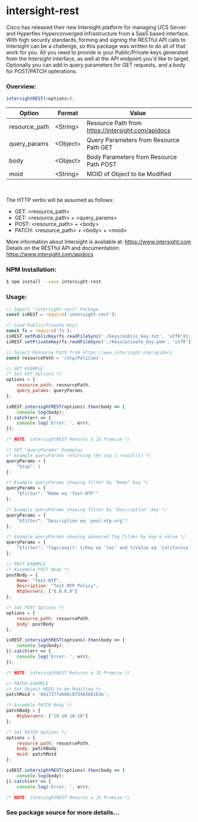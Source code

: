 # intersight-rest

Cisco has released their new Intersight platform for managing UCS Server and Hyperflex Hyperconverged infrastructure from a SaaS based interface. With high security standards, forming and signing the RESTful API calls to Intersight can be a challenge, so this package was written to do all of that work for you. All you need to provide is your Public/Private keys generated from the Intersight interface, as well at the API endpoint you'd like to target. Optionally you can add in query parameters for GET requests, and a body for POST/PATCH opterations.  

### **Overview:**
```js
intersightREST(<options>);
```

| Option | Format | Value |
| ------ | ------ | ------ |
| resource_path | &lt;String&gt; | Resource Path from https://intersight.com/apidocs |
| query_params | &lt;Object&gt; | Query Parameters from Resource Path GET |
| body | &lt;Object&gt; | Body Parameters from Resource Path POST|
| moid | &lt;String&gt; | MOID of Object to be Modified |

&nbsp;  

The HTTP verbs will be assumed as follows:
 - GET: &lt;resource_path&gt;
 - GET: &lt;resource_path&gt; + &lt;query_params&gt;
 - POST: &lt;resource_path&gt; + &lt;body&gt;
 - PATCH: &lt;resource_path&gt; + &lt;body&gt; + &lt;moid&gt;

More information about Intersight is available at: https://www.intersight.com  
Details on the RESTful API and documentation: https://www.intersight.com/apidocs  

### **NPM Installation:**

```sh
$ npm install --save intersight-rest
```

### **Usage:**

```js
// Import "intersight-rest" Package
const isREST = require('intersight-rest');

// Load Public/Private Keys
const fs = require('fs');
isREST.setPublicKey(fs.readFileSync('./keys/public_key.txt', 'utf8'));
isREST.setPrivateKey(fs.readFileSync('./keys/private_key.pem', 'utf8'));

// Select Resource Path from https://www.intersight.com/apidocs
const resourcePath = '/ntp/Policies';

// GET EXAMPLE
/* Set GET Options */
options = {
    resource_path: resourcePath,
    query_params: queryParams
};

isREST.intersightREST(options).then(body => {
    console.log(body);
}).catch(err => {
    console.log('Error: ', err);
});

/* NOTE: intersightREST Returns a JS Promise */

// GET "queryParams" Examples
/* Example queryParams returning the top 1 result(s) */
queryParams = {
    "$top": 1
};

/* Example queryParams showing filter by "Name" key */
queryParams = {
    "$filter": "Name eq 'Test-NTP'"
};

/* Example queryParams showing filter by "Description" key */
queryParams = {
    "$filter": "Description eq 'pool.ntp.org'"
};

/* Example queryParams showing advanced Tag filder by key & value */
queryParams = {
    "$filter": "Tags/any(t: t/Key eq 'loc' and t/Value eq 'California')"
};

// POST EXAMPLE
/* Assemble POST Body */
postBody = {
    Name: "Test-NTP",
    Description: "Test NTP Policy",
    NtpServers: ["8.8.8.8"]
};

/* Set POST Options */
options = {
    resource_path: resourcePath,
    body: postBody
};

isREST.intersightREST(options).then(body => {
    console.log(body);
}).catch(err => {
    console.log('Error: ', err);
});

/* NOTE: intersightREST Returns a JS Promise */

// PATCH EXAMPLE
/* Set Object MOID to be Modified */
patchMoid = '6b1727fa686c873463b8163e';

/* Assemble PATCH Body */
patchBody = {
    NtpServers: ["10.10.10.10"]
};

/* Set PATCH Options */
options = {
    resource_path: resourcePath,
    body: patchBody,
    moid: patchMoid
};

isREST.intersightREST(options).then(body => {
    console.log(body);
}).catch(err => {
    console.log('Error: ', err);

/* NOTE: intersightREST Returns a JS Promise */
```

### See package source for more details...
